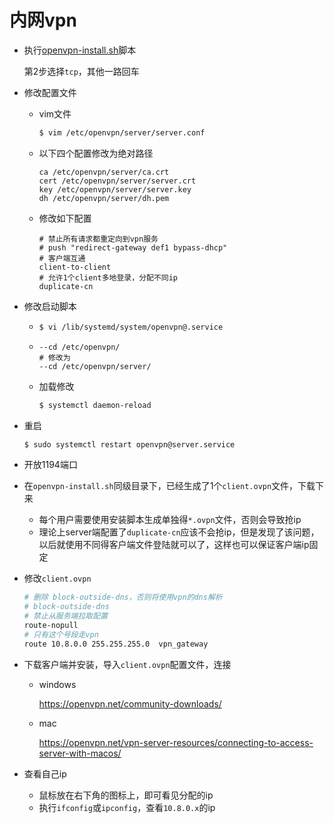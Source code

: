 # 内网vpn

+ 执行[openvpn-install.sh](./openvpn-install.sh)脚本

  第2步选择`tcp`，其他一路回车

+ 修改配置文件

  + vim文件

    ```sh
    $ vim /etc/openvpn/server/server.conf
    ```

  + 以下四个配置修改为绝对路径

    ```
    ca /etc/openvpn/server/ca.crt
    cert /etc/openvpn/server/server.crt
    key /etc/openvpn/server/server.key
    dh /etc/openvpn/server/dh.pem
    ```

  + 修改如下配置

    ```
    # 禁止所有请求都重定向到vpn服务
    # push "redirect-gateway def1 bypass-dhcp"
    # 客户端互通
    client-to-client
    # 允许1个client多地登录，分配不同ip
    duplicate-cn
    ```

+ 修改启动脚本

  + ```sh
    $ vi /lib/systemd/system/openvpn@.service
    ```

  + ```
    --cd /etc/openvpn/
    # 修改为
    --cd /etc/openvpn/server/
    ```

  + 加载修改

    ```sh
    $ systemctl daemon-reload
    ```

+ 重启

  ```sh
  $ sudo systemctl restart openvpn@server.service
  ```

+ 开放1194端口

+ 在`openvpn-install.sh`同级目录下，已经生成了1个`client.ovpn`文件，下载下来

  + 每个用户需要使用安装脚本生成单独得`*.ovpn`文件，否则会导致抢ip
  + 理论上server端配置了`duplicate-cn`应该不会抢ip，但是发现了该问题，以后就使用不同得客户端文件登陆就可以了，这样也可以保证客户端ip固定

+ 修改`client.ovpn`

  ```sh
  # 删除 block-outside-dns，否则将使用vpn的dns解析
  # block-outside-dns
  # 禁止从服务端拉取配置
  route-nopull
  # 只有这个号段走vpn
  route 10.8.0.0 255.255.255.0  vpn_gateway
  ```

+ 下载客户端并安装，导入`client.ovpn`配置文件，连接

  + windows

    https://openvpn.net/community-downloads/

  + mac

    https://openvpn.net/vpn-server-resources/connecting-to-access-server-with-macos/

+ 查看自己ip
  + 鼠标放在右下角的图标上，即可看见分配的ip
  + 执行`ifconfig`或`ipconfig`，查看`10.8.0.x`的ip

